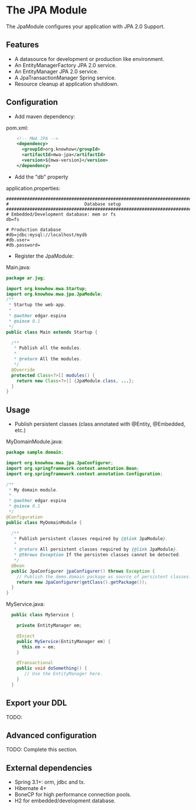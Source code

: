 # The JPA Module
The JpaModule configures your application with JPA 2.0 Support.

## Features
* A datasource for development or production like environment.
* An EntityManagerFactory JPA 2.0 service.
* An EntityManager JPA 2.0 service.
* A JpaTransactionManager Spring service.
* Resource cleanup at application shutdown.

## Configuration
* Add maven dependency:

pom.xml:

```xml
    <!-- MWA JPA -->
    <dependency>
      <groupId>org.knowhow</groupId>
      <artifactId>mwa-jpa</artifactId>
      <version>${mwa-version}</version>
    </dependency>
```

* Add the "db" property

application.properties:

```properties
###############################################################################
#                             Database setup
###############################################################################
# Embedded/Development database: mem or fs
db=fs

# Production database
#db=jdbc:mysql://localhost/mydb
#db.user=
#db.password=
```

* Register the JpaModule:

Main.java:

```java
package ar.jug;

import org.knowhow.mwa.Startup;
import org.knowhow.mwa.jpa.JpaModule;
/**
 * Startup the web-app.
 *
 * @author edgar.espina
 * @since 0.1
 */
public class Main extends Startup {

  /**
   * Publish all the modules.
   *
   * @return All the modules.
   */
  @Override
  protected Class<?>[] modules() {
    return new Class<?>[] {JpaModule.class, ...};
  }
}
```

## Usage
* Publish persistent classes (class annotated with @Entity, @Embedded, etc.)

MyDomainModule.java:

```java
package sample.domain;

import org.knowhow.mwa.jpa.JpaConfigurer;
import org.springframework.context.annotation.Bean;
import org.springframework.context.annotation.Configuration;

/**
 * My domain module.
 *
 * @author edgar.espina
 * @since 0.1
 */
@Configuration
public class MyDomainModule {

  /**
   * Publish persistent classes required by {@link JpaModule}.
   *
   * @return All persistent classes required by {@link JpaModule}.
   * @throws Exception If the persisten classes cannot be detected.
   */
  @Bean
  public JpaConfigurer jpaConfigurer() throws Exception {
    // Publish the demo.domain package as source of persistent classes.
    return new JpaConfigurer(getClass().getPackage());
  }
}

```
MyService.java:

```java
  public class MyService {

    private EntityManager em;

    @Inject
    public MyService(EntityManager em) {
      this.em = em;
    }

    @Transactional
    public void doSomething() {
       // Use the EntityManager here.
    }
  }
```
## Export your DDL
  TODO:

## Advanced configuration
  TODO: Complete this section.

## External dependencies
* Spring 3.1+: orm, jdbc and tx.
* Hibernate 4+
* BoneCP for high performance connection pools.
* H2 for embedded/development database.